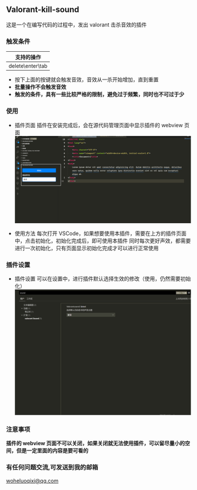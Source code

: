 ## Valorant-kill-sound

这是一个在编写代码的过程中，发出 valorant 击杀音效的插件

### 触发条件

|    支持的操作    |
| :--------------: |
| delete\enter\tab |

-   按下上面的按键就会触发音效，音效从一杀开始增加，直到重置
-   **批量操作不会触发音效**
-   **触发的条件，具有一些比较严格的限制，避免过于频繁，同时也不可过于少**

### 使用

-   插件页面
    插件在安装完成后，会在源代码管理页面中显示插件的 webview 页面
    ![演示](/images/view.png)

-   使用方法
    每次打开 VSCode，如果想要使用本插件，需要在上方的插件页面中，点击初始化，初始化完成后，即可使用本插件
    同时每次更好声效，都需要进行一次初始化，只有页面显示初始化完成才可以进行正常使用

### 插件设置

-   插件设置
    可以在设置中，进行插件默认选择生效的修改（使用，仍然需要初始化）
    ![演示](/images/setting.png)

### 注意事项

**插件的 webview 页面不可以关闭，如果关闭就无法使用插件，可以留尽量小的空间，但是一定里面的内容是要可看的**

### 有任何问题交流,可发送到我的邮箱

woheluoqixi@qq.com
